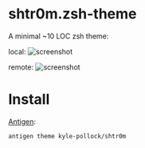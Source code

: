 # shtr0m.zsh-theme

A minimal ~10 LOC zsh theme:

local:
![screenshot](https://raw.github.com/shtr0m/shtr0m.zsh-theme/master/screen1.png)

remote:
![screenshot](https://raw.github.com/shtr0m/shtr0m.zsh-theme/master/screen2.png)

Install
=======

[Antigen](https://github.com/zsh-users/antigen):
```
antigen theme kyle-pollock/shtr0m
```
